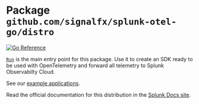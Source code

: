 # Package `github.com/signalfx/splunk-otel-go/distro`

[![Go Reference](https://pkg.go.dev/badge/github.com/signalfx/splunk-otel-go/distro.svg)](https://pkg.go.dev/github.com/signalfx/splunk-otel-go/distro)

[`Run`](https://pkg.go.dev/github.com/signalfx/splunk-otel-go/distro#Run)
is the main entry point for this package.
Use it to create an SDK ready to be used with OpenTelemetry
and forward all telemetry to Splunk Observabilty Cloud.

See our [example applications](https://github.com/signalfx/tracing-examples/tree/main/opentelemetry-tracing/opentelemetry-go).

Read the official documentation for this distribution in the
[Splunk Docs site](https://quickdraw.splunk.com/redirect/?product=Observability&version=current&location=go.application).
